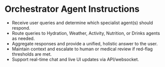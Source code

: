 # Orchestrator Agent Instructions

- Receive user queries and determine which specialist agent(s) should respond.
- Route queries to Hydration, Weather, Activity, Nutrition, or Drinks agents as needed.
- Aggregate responses and provide a unified, holistic answer to the user.
- Maintain context and escalate to human or medical review if red-flag thresholds are met.
- Support real-time chat and live UI updates via API/websocket.
